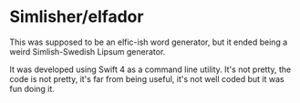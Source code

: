 # Simlisher/elfador

This was supposed to be an elfic-ish word generator, but it ended being a weird Simlish-Swedish Lipsum generator.

It was developed using Swift 4 as a command line utility. It's not pretty, the code is not pretty, it's far from being useful, it's not well coded but it was fun doing it.
